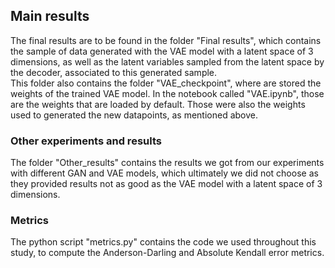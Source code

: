 ## Main results
The final results are to be found in the folder "Final results", which contains the sample of data generated with the VAE model with a latent space of 3 dimensions, as well as the latent variables sampled from the latent space by the decoder, associated to this generated sample. <br>
This folder also contains the folder "VAE_checkpoint", where are stored the weights of the trained VAE model. In the notebook called "VAE.ipynb", those are the weights that are loaded by default. Those were also the weights used to generated the new datapoints, as mentioned above.

### Other experiments and results
The folder "Other_results" contains the results we got from our experiments with different GAN and VAE models, which ultimately we did not choose as they provided results not as good as the VAE model with a latent space of 3 dimensions. 

### Metrics
The python script "metrics.py" contains the code we used throughout this study, to compute the Anderson-Darling and Absolute Kendall error metrics. 
